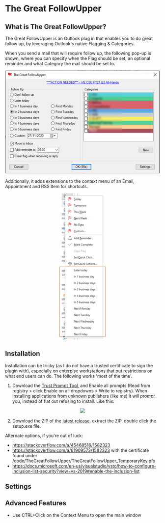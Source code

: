 # The Great FollowUpper

## What is The Great FollowUpper?

The Great FollowUpper is an Outlook plug in that enables you to do great follow up, by leveraging Outlook's native Flagging & Categories.

When you send a mail that will require follow up, the following pop-up is shown, where you can specify when the Flag should be set, an optional reminder and what Category the mail should be set to.

![Main Window](docs/mainwindow.png)

Additionally, it adds extensions to the context menu of an Email, Appointment and RSS Item for shortcuts.

<center>
<img src="docs/contextmenu.png" width="150px">
</center>

## Installation

Installation can be tricky (as I do not have a trusted certificate to sign the plugin with), especially on enterpise workstations that put restrictions on what end users can do. The following works 'most of the time'.

1. Download the [Trust Prompt Tool](https://www.smartlux.com/software/trust-prompt-tool/), and Enable all prompts (Read from registry > click Enable on all dropdowns > Write to registry). When installing applications from unknown publishers (like me) it will _prompt_ you, instead of flat out refusing to install. Like this:

<center>
<img src="https://www.smartlux.com/wp-content/uploads/2018/10/Trust-Prompt-do-you-want-to-install-this-application.png" width="400px">
</center>

2. Download the ZIP of the [latest release](https://github.com/woutervanranst/TheGreatFollowUpper/releases/latest), extract the ZIP, double click the setup.exe file.

Alternate options, if you're out of luck:
* https://stackoverflow.com/a/45468516/1582323
* https://stackoverflow.com/a/61909573/1582323 with the certificate found under /code/TheGreatFollowUpper/TheGreatFollowUpper_TemporaryKey.pfx
* https://docs.microsoft.com/en-us/visualstudio/vsto/how-to-configure-inclusion-list-security?view=vs-2019#enable-the-inclusion-list


## Settings

## Advanced Features

* Use CTRL+Click on the Context Menu to open the main window